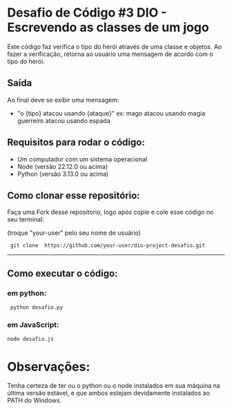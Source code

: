 


# Desafio de Código #3 DIO - Escrevendo as classes de um jogo 

Este código faz verifica o tipo do herói através de uma classe e objetos. Ao fazer a verificação, retorna ao usuário uma mensagem de acordo com o tipo do herói.

## Saída

Ao final deve se exibir uma mensagem:

- "o {tipo} atacou usando {ataque}"
  ex: mago atacou usando magia
  guerreiro atacou usando espada

## Requisitos para rodar o código: <br>

- Um computador com um sistema operacional
- Node (versão 22.12.0 ou acima)
- Python (versão 3.13.0 ou acima)

## Como clonar esse repositório:

Faça uma Fork desse repositório, logo após copie e cole esse código no seu terminal:

(troque "your-user" pelo seu nome de usuário)

```
 git clone  https://github.com/your-user/dio-project-desafio.git 
 ```
---

## Como executar o código:

### em python: 
```
 python desafio.py
```

### em JavaScript:
``` 
node desafio.js 
```

# Observações:

Tenha certeza de ter ou o python ou o node instalados em sua máquina na última versão estável, e que ambos estejam devidamente instalados ao PATH do Windows. 
